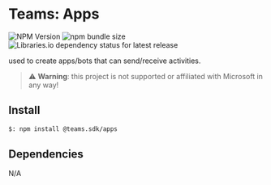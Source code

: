 # Teams: Apps

![NPM Version](https://img.shields.io/npm/v/%40teams.sdk%2Fapps)
![npm bundle size](https://img.shields.io/bundlephobia/min/%40teams.sdk%2Fapps)
![Libraries.io dependency status for latest release](https://img.shields.io/librariesio/release/npm/%40teams.sdk%2Fapps)

used to create apps/bots that can send/receive activities.

> ⚠️ **Warning**: this project is not supported or affiliated with Microsoft in any way!

## Install

```bash
$: npm install @teams.sdk/apps
```

## Dependencies

N/A
